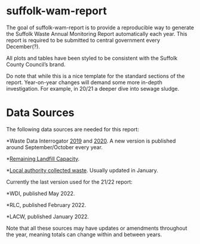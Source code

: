
<!-- README.md is generated from README.Rmd. Please edit that file -->

# suffolk-wam-report

<!-- badges: start -->
<!-- badges: end -->

The goal of suffolk-wam-report is to provide a reproducible way to
generate the Suffolk Waste Annual Monitoring Report automatically each
year. This report is required to be submitted to central government
every December(?).

All plots and tables have been styled to be consistent with the Suffolk
County Council’s brand.

Do note that while this is a nice template for the standard sections of
the report. Year-on-year changes will demand some more in-depth
investigation. For example, in 20/21 a deeper dive into sewage sludge.

# Data Sources

The following data sources are needed for this report:

\*Waste Data Interrogator
[2019](https://www.data.gov.uk/dataset/d409b2ba-796c-4436-82c7-eb1831a9ef25/2019-waste-data-interrogator)
and
[2020](https://www.data.gov.uk/dataset/bb40d091-a346-4b75-aa54-df7d347bed93/2020-waste-data-interrogator).
A new version is published around September/October every year.

\*[Remaining Landfill
Capacity](https://www.data.gov.uk/dataset/237825cb-dc10-4c53-8446-1bcd35614c12/remaining-landfill-capacity).

\*[Local authority collected
waste](https://www.gov.uk/government/statistical-data-sets/env18-local-authority-collected-waste-annual-results-tables).
Usually updated in January.

Currently the last version used for the 21/22 report:

\*WDI, published May 2022.

\*RLC, published February 2022.

\*LACW, published January 2022.

Note that all these sources may have updates or amendments throughout
the year, meaning totals can change within and between years.
